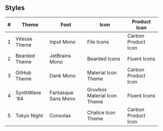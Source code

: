 ## Styles

| #   | Theme         | Font                | Icon                        | Product Icon        |
| --- | ------------- | ------------------- | --------------------------- | ------------------- |
| 1   | Vitesse Theme | Input Mono          | File Icons                  | Carbon Product Icon |
| 2   | Bearded Theme | JetBrains Mono      | Bearded Icons               | Fluent Icons        |
| 3   | GitHub Theme  | Dank Mono           | Material Icon Theme         | Carbon Product Icon |
| 4   | SynthWave '84 | Fantasque Sans Mono | Gruvbox Material Icon Theme | Fluent Icons        |
| 5   | Tokyo Night   | Consolas            | Chalice Icon Theme          | Carbon Product Icon |
